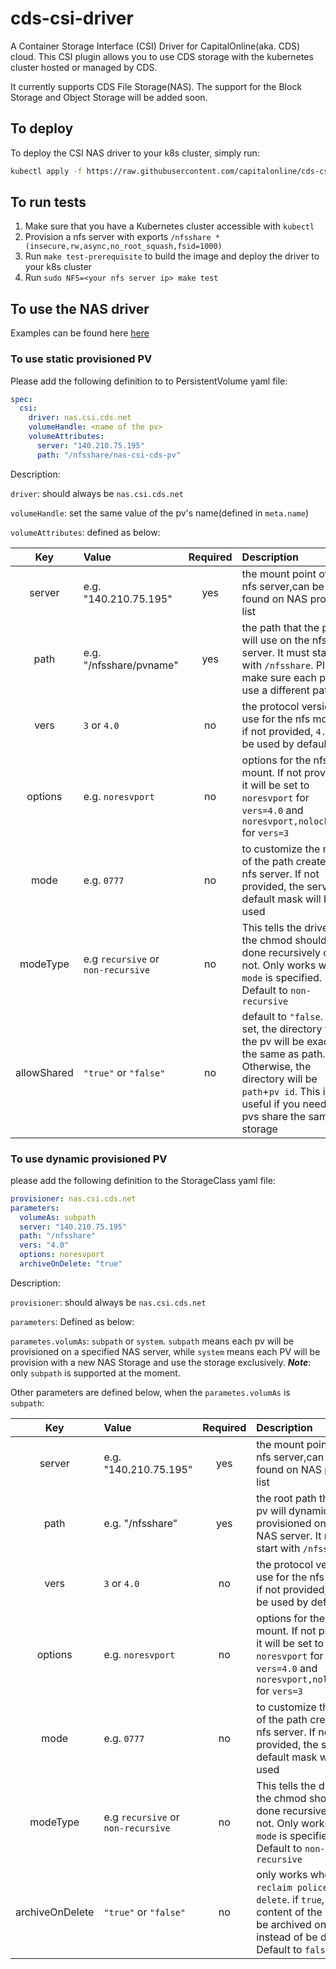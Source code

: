 # cds-csi-driver

A Container Storage Interface (CSI) Driver for CapitalOnline(aka. CDS) cloud. This CSI plugin allows you to use CDS storage with the kubernetes cluster hosted or managed by CDS.

It currently supports CDS File Storage(NAS).
The support for the Block Storage and Object Storage will be added soon.

## To deploy

To deploy the CSI NAS driver to your k8s cluster, simply run:
```bash
kubectl apply -f https://raw.githubusercontent.com/capitalonline/cds-csi-driver/master/deploy/nas/deploy.yaml
```

## To run tests

1. Make sure that you have a Kubernetes cluster accessible with `kubectl`
2. Provision a nfs server with exports `/nfsshare *(insecure,rw,async,no_root_squash,fsid=1000)`
3. Run `make test-prerequisite` to build the image and deploy the driver to your k8s cluster
4. Run `sudo NFS=<your nfs server ip> make test`

## To use the NAS driver
Examples can be found here [here](!https://github.com/capitalonline/cds-csi-driver/tree/master/example/nas)
### To use static provisioned PV
Please add the following definition to to PersistentVolume yaml file:
```yaml
spec:
  csi:
    driver: nas.csi.cds.net
    volumeHandle: <name of the pv>
    volumeAttributes:
      server: "140.210.75.195"
      path: "/nfsshare/nas-csi-cds-pv"
```
Description:

`driver`: should always be `nas.csi.cds.net`

`volumeHandle`: set the same value of the pv's name(defined in `meta.name`)

`volumeAttributes`: defined as below:

|Key|Value|Required|Description|
|:----:|:-----------|:---:|:----|
|server|e.g. "140.210.75.195"|yes|the mount point of the nfs server,can be found on NAS product list|
|path|e.g. "/nfsshare/pvname"|yes|the path that the pv will use on the nfs server. It must start with `/nfsshare`. Please make sure each pv use a different path.|
|vers|`3` or `4.0`|no| the protocol version to use for the nfs mount. if not provided, `4.0` will be used by default
|options|e.g. `noresvport`|no| options for the nfs mount. If not provided it will be set to `noresvport` for `vers=4.0` and `noresvport,nolock,tcp` for `vers=3`|
|mode|e.g. `0777`|no| to customize the mode of the path created on nfs server. If not provided, the server's default mask will be used|
|modeType|e.g `recursive` or `non-recursive`|no| This tells the driver if the chmod should be done recursively or not. Only works when `mode` is specified. Default to `non-recursive`|
|allowShared| `"true"` or `"false"`|no | default to `"false`. If set, the directory for the pv will be exactly the same as path. Otherwise, the directory will be `path`+`pv id`. This is useful if you need two pvs share the same storage|

### To use dynamic provisioned PV
please add the following definition to the StorageClass yaml file:
```yaml
provisioner: nas.csi.cds.net
parameters:
  volumeAs: subpath
  server: "140.210.75.195"
  path: "/nfsshare"
  vers: "4.0"
  options: noresvport
  archiveOnDelete: "true"
```
Description:

`provisioner`: should always be `nas.csi.cds.net`

`parameters`: Defined as below:

`parametes.volumAs`: `subpath` or `system`. `subpath` means each pv will be provisioned on a specified NAS server, while `system` means each PV will be provision with a new NAS Storage and use the storage exclusively.
***Note***: only `subpath` is supported at the moment.

Other parameters are defined below, when the `parametes.volumAs` is `subpath`:

|Key|Value|Required|Description|
|:----:|:-----------|:---:|:----|
|server|e.g. "140.210.75.195"|yes|the mount point of the nfs server,can be found on NAS product list|
|path|e.g. "/nfsshare"|yes|the root path that the pv will dynamically provisioned on the NAS server. It must start with `/nfsshare`. |
|vers|`3` or `4.0`|no| the protocol version to use for the nfs mount. if not provided, `4.0` will be used by default
|options|e.g. `noresvport`|no| options for the nfs mount. If not provided it will be set to `noresvport` for `vers=4.0` and `noresvport,nolock,tcp` for `vers=3`|
|mode|e.g. `0777`|no| to customize the mode of the path created on nfs server. If not provided, the server's default mask will be used
|modeType|e.g `recursive` or `non-recursive`|no| This tells the driver if the chmod should be done recursively or not. Only works when `mode` is specified. Default to `non-recursive`
|archiveOnDelete|`"true"` or `"false"`|no| only works when the `reclaim police` is `delete`. if `true`, the content of the pv will be archived on nfs instead of be deleted. Default to `false`|
